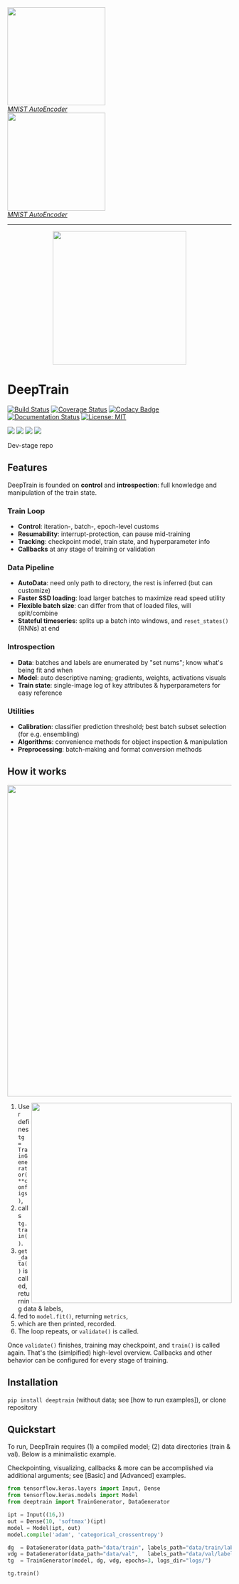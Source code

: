 <div>
    <a href="https://dev-tg.readthedocs.io/en/latest/examples/advanced.html">
        <img src="https://github.com/OverLordGoldDragon/dev_tg/blob/master/docs/source/_images/mnist.gif" width="220" height="220">
    </a><br>
    <a href="https://dev-tg.readthedocs.io/en/latest/examples/advanced.html"><i>MNIST AutoEncoder</i></a>
</div>

<div>
    <a href="https://dev-tg.readthedocs.io/en/latest/examples/advanced.html">
        <img src="https://github.com/OverLordGoldDragon/dev_tg/blob/master/docs/source/_images/mnist.gif" width="220" height="220">
    </a><br>
    <a href="https://dev-tg.readthedocs.io/en/latest/examples/advanced.html"><i>MNIST AutoEncoder</i></a>
</div>


<hr>

<p align="center"><img src="https://user-images.githubusercontent.com/16495490/89590797-bf379000-d859-11ea-8414-1e08aee3a95c.png" width="300"></p>

# DeepTrain

[![Build Status](https://travis-ci.com/OverLordGoldDragon/dev_tg.svg?branch=master)](https://travis-ci.com/OverLordGoldDragon/dev_tg)
[![Coverage Status](https://coveralls.io/repos/github/OverLordGoldDragon/dev_tg/badge.svg?branch=master&service=github)](https://coveralls.io/github/OverLordGoldDragon/dev_tg)
[![Codacy Badge](https://app.codacy.com/project/badge/Grade/ffcc47bf29f44c9fb35e00a5965d1b5d)](https://www.codacy.com/manual/OverLordGoldDragon/dev_tg?utm_source=github.com&amp;utm_medium=referral&amp;utm_content=OverLordGoldDragon/dev_tg&amp;utm_campaign=Badge_Grade)
[![Documentation Status](https://readthedocs.org/projects/dev-tg/badge/?version=latest)](https://dev-tg.readthedocs.io/en/latest/?badge=latest)
[![License: MIT](https://img.shields.io/badge/License-MIT-green.svg)](https://opensource.org/licenses/MIT)

![](https://img.shields.io/badge/keras-tensorflow-blue.svg)
![](https://img.shields.io/badge/keras-tf.keras-blue.svg)
![](https://img.shields.io/badge/keras-tf.keras/eager-blue.svg)
![](https://img.shields.io/badge/keras-tf.keras/2.x-blue.svg)

Dev-stage repo


## Features

DeepTrain is founded on **control** and **introspection**: full knowledge and manipulation of the train state.

### Train Loop

  - **Control**: iteration-, batch-, epoch-level customs
  - **Resumability**: interrupt-protection, can pause mid-training
  - **Tracking**: checkpoint model, train state, and hyperparameter info
  - **Callbacks** at any stage of training or validation

### Data Pipeline

  - **AutoData**: need only path to directory, the rest is inferred (but can customize)
  - **Faster SSD loading**: load larger batches to maximize read speed utility
  - **Flexible batch size**: can differ from that of loaded files, will split/combine
  - **Stateful timeseries**: splits up a batch into windows, and `reset_states()` (RNNs) at end
  
### Introspection

  - **Data**: batches and labels are enumerated by "set nums"; know what's being fit and when
  - **Model**: auto descriptive naming; gradients, weights, activations visuals
  - **Train state**: single-image log of key attributes & hyperparameters for easy reference

### Utilities

  - **Calibration**: classifier prediction threshold; best batch subset selection (for e.g. ensembling)
  - **Algorithms**: convenience methods for object inspection & manipulation
  - **Preprocessing**: batch-making and format conversion methods

## How it works

<p align="center"><img src="https://user-images.githubusercontent.com/16495490/89602536-003e9d00-d878-11ea-8248-29ab1c2b4717.png" width="700"></p>

<img src="https://user-images.githubusercontent.com/16495490/89608043-0a1acd00-d885-11ea-9737-c8f970af3ed3.gif" width="450" align="right">

 1. User defines `tg = TrainGenerator(**configs)`,
 2. calls `tg.train()`.<br>
 3. `get_data()` is called, returning data & labels,<br>
 4. fed to `model.fit()`, returning `metrics`,<br>
 5. which are then printed, recorded.<br>
 6. The loop repeats, or `validate()` is called.<br>

Once `validate()` finishes, training may checkpoint, and `train()` is called again. That's the (simlpified) high-level overview. Callbacks and other behavior can be configured for every stage of training.

## Installation

`pip install deeptrain` (without data; see [how to run examples]), or clone repository

## Quickstart

To run, DeepTrain requires (1) a compiled model; (2) data directories (train & val). Below is a minimalistic example.

Checkpointing, visualizing, callbacks & more can be accomplished via additional arguments; see [Basic] and [Advanced] examples.

```python
from tensorflow.keras.layers import Input, Dense
from tensorflow.keras.models import Model
from deeptrain import TrainGenerator, DataGenerator

ipt = Input((16,))
out = Dense(10, 'softmax')(ipt)
model = Model(ipt, out)
model.compile('adam', 'categorical_crossentropy')

dg  = DataGenerator(data_path="data/train", labels_path="data/train/labels.npy")
vdg = DataGenerator(data_path="data/val",   labels_path="data/val/labels.npy")
tg  = TrainGenerator(model, dg, vdg, epochs=3, logs_dir="logs/")

tg.train()
```
